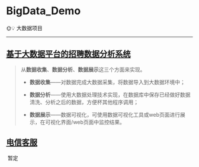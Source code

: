# BigData_Demo
 :sun_with_face::bulb: 大数据项目

----

## [**基于大数据平台的招聘数据分析系统**]( [https://github.com/free-tiu/BigData_Demo/tree/master/%E5%9F%BA%E4%BA%8E%E4%BA%92%E8%81%94%E7%BD%91%E5%A4%A7%E6%95%B0%E6%8D%AE%E7%9A%84%E6%8B%9B%E8%81%98%E6%99%BA%E8%83%BD%E5%88%86%E6%9E%90%E5%B9%B3%E5%8F%B0](https://github.com/free-tiu/BigData_Demo/tree/master/基于互联网大数据的招聘智能分析平台) )

> 从**数据收集**、**数据分析**、**数据展示**这三个方面来实现。
>
> - **数据收集**——对数据完成大数据采集，将数据导入到大数据环境中；
>
> - **数据分析**——使用大数据处理技术实现，在数据库中保存已经做好数据清洗、分析之后的数据，方便杯其他程序调用；
>
> - **数据展示**——数据可视化，可使用数据可视化工具或web页面进行展示，在可视化界面/web页面中监控结果。

## [**电信客服**]( [https://github.com/free-tiu/BigData_Demo/tree/master/%E7%94%B5%E4%BF%A1%E5%AE%A2%E6%9C%8D](https://github.com/free-tiu/BigData_Demo/tree/master/电信客服) )

​	暂定

